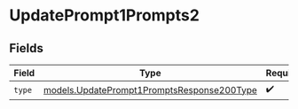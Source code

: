 # UpdatePrompt1Prompts2


## Fields

| Field                                                                                          | Type                                                                                           | Required                                                                                       | Description                                                                                    |
| ---------------------------------------------------------------------------------------------- | ---------------------------------------------------------------------------------------------- | ---------------------------------------------------------------------------------------------- | ---------------------------------------------------------------------------------------------- |
| `type`                                                                                         | [models.UpdatePrompt1PromptsResponse200Type](../models/updateprompt1promptsresponse200type.md) | :heavy_check_mark:                                                                             | N/A                                                                                            |